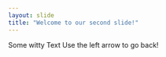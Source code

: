 ```yaml
---
layout: slide
title: "Welcome to our second slide!"
---
```

Some witty Text
Use the left arrow to go back!
